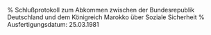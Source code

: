 % Schlußprotokoll zum Abkommen zwischen der Bundesrepublik Deutschland und dem Königreich Marokko über Soziale Sicherheit
% Ausfertigungsdatum: 25.03.1981
 